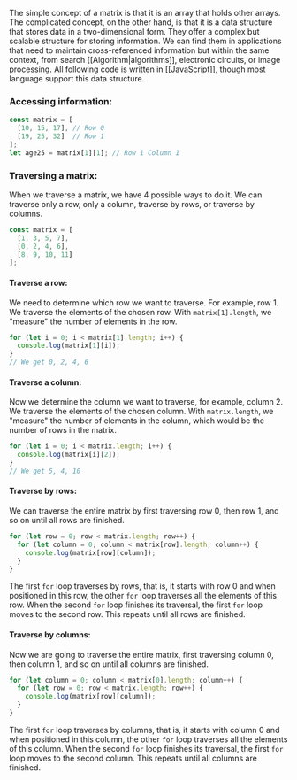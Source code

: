 The simple concept of a matrix is that it is an array that holds other arrays. The complicated concept, on the other hand, is that it is a data structure that stores data in a two-dimensional form. They offer a complex but scalable structure for storing information. We can find them in applications that need to maintain cross-referenced information but within the same context, from search [[Algorithm|algorithms]], electronic circuits, or image processing.
All following code is written in [[JavaScript]], though most language support this data structure.
### Accessing information:
```js
const matrix = [
  [10, 15, 17], // Row 0
  [19, 25, 32]  // Row 1
];
let age25 = matrix[1][1]; // Row 1 Column 1
```
### Traversing a matrix:
When we traverse a matrix, we have 4 possible ways to do it. We can traverse only a row, only a column, traverse by rows, or traverse by columns.
```js
const matrix = [
  [1, 3, 5, 7],
  [0, 2, 4, 6],
  [8, 9, 10, 11]
];
```
#### Traverse a row:
We need to determine which row we want to traverse. For example, row 1. We traverse the elements of the chosen row. With `matrix[1].length`, we "measure" the number of elements in the row.
```js
for (let i = 0; i < matrix[1].length; i++) {
  console.log(matrix[1][i]);
}
// We get 0, 2, 4, 6
```
#### Traverse a column:
Now we determine the column we want to traverse, for example, column 2. We traverse the elements of the chosen column. With `matrix.length`, we "measure" the number of elements in the column, which would be the number of rows in the matrix.
```js
for (let i = 0; i < matrix.length; i++) {
  console.log(matrix[i][2]);
}
// We get 5, 4, 10
```
#### Traverse by rows:
We can traverse the entire matrix by first traversing row 0, then row 1, and so on until all rows are finished.
```js
for (let row = 0; row < matrix.length; row++) {
  for (let column = 0; column < matrix[row].length; column++) {
    console.log(matrix[row][column]);
  }
}
```
The first `for` loop traverses by rows, that is, it starts with row 0 and when positioned in this row, the other `for` loop traverses all the elements of this row. When the second `for` loop finishes its traversal, the first `for` loop moves to the second row. This repeats until all rows are finished.
#### Traverse by columns:
Now we are going to traverse the entire matrix, first traversing column 0, then column 1, and so on until all columns are finished.
```js
for (let column = 0; column < matrix[0].length; column++) {
  for (let row = 0; row < matrix.length; row++) {
    console.log(matrix[row][column]);
  }
}
```
The first `for` loop traverses by columns, that is, it starts with column 0 and when positioned in this column, the other `for` loop traverses all the elements of this column. When the second `for` loop finishes its traversal, the first `for` loop moves to the second column. This repeats until all columns are finished.